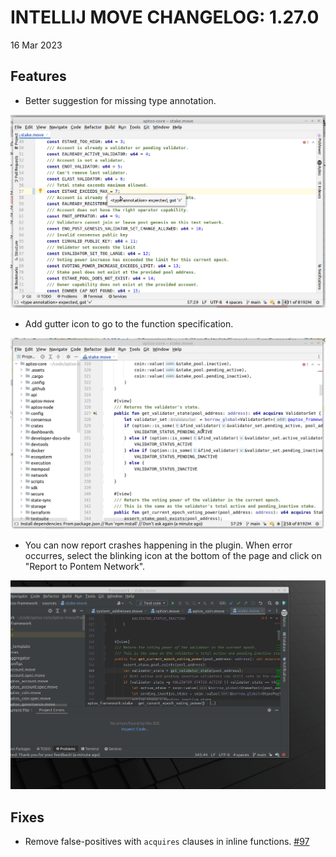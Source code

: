 # INTELLIJ MOVE CHANGELOG: 1.27.0

16 Mar 2023

## Features

* Better suggestion for missing type annotation. 

![type_annotation](./static/type_annotation_error.png)

* Add gutter icon to go to the function specification. 

![specs_link](./static/specs_link.gif)

* You can now report crashes happening in the plugin. When error occurres, select the blinking 
icon at the bottom of the page and click on "Report to Pontem Network". 

![error_reporting](./static/error_reporting.gif)

## Fixes

* Remove false-positives with `acquires` clauses in inline functions. [#97](https://github.com/pontem-network/intellij-move/issues/97)
